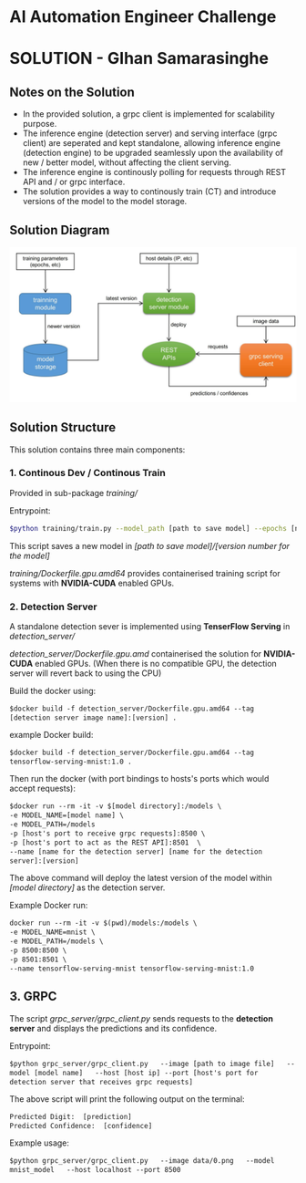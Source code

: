AI Automation Engineer Challenge
================================

SOLUTION - GIhan Samarasinghe
===========================
## Notes on the Solution

 - In the provided solution, a grpc client is implemented for scalability purpose.
 - The inference engine (detection server) and serving interface (grpc client) are seperated and kept standalone, allowing inference engine (detection engine) to be upgraded seamlessly upon the availability of new / better model, without affecting the client serving.
 - The inference engine is continously polling for requests through REST API and / or grpc interface.
 - The solution provides a way to continously train (CT) and introduce versions of the model to the model storage.

## Solution Diagram

![Solution Architecture](solution_architecture.jpg?raw=true "Solution Architecture")

## Solution Structure
This solution contains three main components:

### 1. Continous Dev / Continous Train 
Provided in sub-package *training/*

Entrypoint:  
```sh
$python training/train.py --model_path [path to save model] --epochs [number of epochs to train] --version [version number for the model]
```
This script saves a new model in *[path to save model]/[version number for the model]*

*training/Dockerfile.gpu.amd64* provides containerised training script for systems with **NVIDIA-CUDA** enabled GPUs.

### 2. Detection Server 
A standalone detection sever is implemented using **TenserFlow Serving** in *detection_server/*

*detection_server/Dockerfile.gpu.amd* containerised the solution for **NVIDIA-CUDA** enabled GPUs. (When there is no compatible GPU, the detection server will revert back to using the CPU)

Build the docker using:
```
$docker build -f detection_server/Dockerfile.gpu.amd64 --tag [detection server image name]:[version] .
```
example Docker build:
```
$docker build -f detection_server/Dockerfile.gpu.amd64 --tag tensorflow-serving-mnist:1.0 .
```
Then run the docker (with port bindings to hosts's ports which would accept requests):
```
$docker run --rm -it -v $[model directory]:/models \
-e MODEL_NAME=[model name] \
-e MODEL_PATH=/models
-p [host's port to receive grpc requests]:8500 \
-p [host's port to act as the REST API]:8501  \
--name [name for the detection server] [name for the detection server]:[version]
```
The above command will deploy the latest version of the model within *[model directory]* as the detection server.

Example Docker run:
```
docker run --rm -it -v $(pwd)/models:/models \
-e MODEL_NAME=mnist \
-e MODEL_PATH=/models \   
-p 8500:8500 \     
-p 8501:8501 \     
--name tensorflow-serving-mnist tensorflow-serving-mnist:1.0
```

## 3. GRPC
The script *grpc_server/grpc_client.py* sends requests to the **detection server** and displays the predictions and its confidence.

Entrypoint:
```
$python grpc_server/grpc_client.py   --image [path to image file]   --model [model name]   --host [host ip] --port [host's port for detection server that receives grpc requests] 
```
The above script will print the following output on the terminal:
```
Predicted Digit:  [prediction]
Predicted Confidence:  [confidence]
```

Example usage:
```
$python grpc_server/grpc_client.py   --image data/0.png   --model mnist_model   --host localhost --port 8500
```